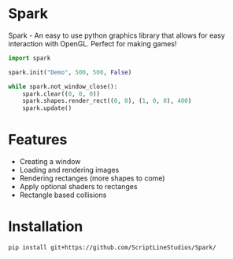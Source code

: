 # Spark
Spark - An easy to use python graphics library that allows for easy interaction with OpenGL. Perfect for making games!

```python
import spark

spark.init("Demo", 500, 500, False)

while spark.not_window_close():
    spark.clear((0, 0, 0))
    spark.shapes.render_rect((0, 0), (1, 0, 0), 400)
    spark.update()   
```

# Features

- Creating a window
- Loading and rendering images
- Rendering rectanges (more shapes to come)
- Apply optional shaders to rectanges
- Rectangle based collisions

# Installation

```
pip install git+https://github.com/ScriptLineStudios/Spark/
```




